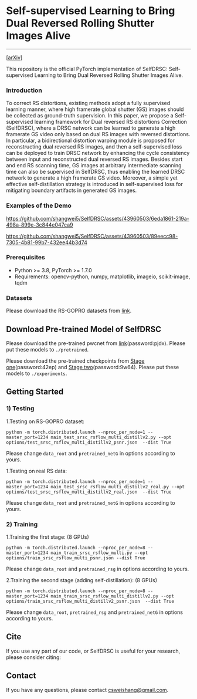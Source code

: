 # Self-supervised Learning to Bring Dual Reversed Rolling Shutter Images Alive
---
[[arXiv]()]

This repository is the official PyTorch implementation of SelfDRSC: Self-supervised Learning to Bring Dual Reversed Rolling Shutter Images Alive.

### Introduction
To correct RS distortions, existing methods adopt a fully supervised learning manner, where high framerate global shutter (GS) images should be collected as ground-truth supervision. In this paper, we propose a Self-supervised learning framework for Dual reversed RS distortions Correction (SelfDRSC), where a DRSC network can be learned to generate a high framerate GS video only based on dual RS images with reversed distortions. In particular, a bidirectional distortion warping module is proposed for reconstructing dual reversed RS images, and then a self-supervised loss can be deployed to train DRSC network by enhancing the cycle consistency between input and reconstructed dual reversed RS images. Besides start and end RS scanning time, GS images at arbitrary intermediate scanning time can also be supervised in SelfDRSC, thus enabling the learned DRSC network to generate a high framerate GS video. Moreover, a simple yet effective self-distillation strategy is introduced in self-supervised loss for mitigating boundary artifacts in generated GS images.

### Examples of the Demo
https://github.com/shangwei5/SelfDRSC/assets/43960503/6eda1861-219a-498a-899e-3c844e047ca9

https://github.com/shangwei5/SelfDRSC/assets/43960503/89eecc98-7305-4b81-99b7-432ee44b3d74


### Prerequisites
- Python >= 3.8, PyTorch >= 1.7.0
- Requirements: opencv-python, numpy, matplotlib, imageio, scikit-image, tqdm


### Datasets
Please download the RS-GOPRO datasets from [link](https://drive.google.com/u/0/uc?id=1DuJphkVpvsNjgPs73y_sm4WZ8tzfxOZf&export=download).


## Download Pre-trained Model of SelfDRSC
Please download the pre-trained pwcnet from [link](https://pan.baidu.com/s/12gnAdEaJb1a_MaBuWhqPLg?pwd=pjdx)(password:pjdx). Please put these models to `./pretrained`.

Please download the pre-trained checkpoints from [Stage one](https://pan.baidu.com/s/1rEteKQfOY5St_2vfKNJC2w?pwd=42ep)(password:42ep) and [Stage two](https://pan.baidu.com/s/19EeZ38wTVjZB7pX920bIig?pwd=9w64)(password:9w64). Please put these models to `./experiments`.

## Getting Started
### 1) Testing
1.Testing on RS-GOPRO dataset:
```
python -m torch.distributed.launch --nproc_per_node=1 --master_port=1234 main_test_srsc_rsflow_multi_distillv2.py --opt options/test_srsc_rsflow_multi_distillv2_psnr.json  --dist True
```
Please change `data_root` and `pretrained_netG` in options according to yours.

1.Testing on real RS data:
```
python -m torch.distributed.launch --nproc_per_node=1 --master_port=1234 main_test_srsc_rsflow_multi_distillv2_real.py --opt options/test_srsc_rsflow_multi_distillv2_real.json  --dist True
```
Please change `data_root` and `pretrained_netG` in options according to yours.

### 2) Training
1.Training the first stage: (8 GPUs)
```
python -m torch.distributed.launch --nproc_per_node=8 --master_port=1234 main_train_srsc_rsflow_multi.py --opt options/train_srsc_rsflow_multi_psnr.json --dist True
```
Please change `data_root` and `pretrained_rsg` in options according to yours.


2.Training the second stage (adding self-distillation): (8 GPUs)
```
python -m torch.distributed.launch --nproc_per_node=8 --master_port=1234 main_train_srsc_rsflow_multi_distillv2.py --opt options/train_srsc_rsflow_multi_distillv2_psnr.json  --dist True
```
Please change `data_root`, `pretrained_rsg` and `pretrained_netG` in options according to yours.

## Cite
If you use any part of our code, or SelfDRSC is useful for your research, please consider citing:


## Contact
If you have any questions, please contact csweishang@gmail.com.
